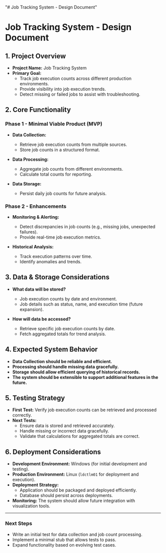 "# Job Tracking System - Design Document" 
# Job Tracking System - Design Document

## 1. Project Overview
- **Project Name:** Job Tracking System
- **Primary Goal:**
  - Track job execution counts across different production environments.
  - Provide visibility into job execution trends.
  - Detect missing or failed jobs to assist with troubleshooting.
  
## 2. Core Functionality
### **Phase 1 - Minimal Viable Product (MVP)**
- **Data Collection:**
  - Retrieve job execution counts from multiple sources.
  - Store job counts in a structured format.
  
- **Data Processing:**
  - Aggregate job counts from different environments.
  - Calculate total counts for reporting.

- **Data Storage:**
  - Persist daily job counts for future analysis.
  
### **Phase 2 - Enhancements**
- **Monitoring & Alerting:**
  - Detect discrepancies in job counts (e.g., missing jobs, unexpected failures).
  - Provide real-time job execution metrics.
  
- **Historical Analysis:**
  - Track execution patterns over time.
  - Identify anomalies and trends.

## 3. Data & Storage Considerations
- **What data will be stored?**
  - Job execution counts by date and environment.
  - Job details such as status, name, and execution time (future expansion).

- **How will data be accessed?**
  - Retrieve specific job execution counts by date.
  - Fetch aggregated totals for trend analysis.

## 4. Expected System Behavior
- **Data Collection should be reliable and efficient.**
- **Processing should handle missing data gracefully.**
- **Storage should allow efficient querying of historical records.**
- **The system should be extensible to support additional features in the future.**

## 5. Testing Strategy
- **First Test:** Verify job execution counts can be retrieved and processed correctly.
- **Next Tests:**
  - Ensure data is stored and retrieved accurately.
  - Handle missing or incorrect data gracefully.
  - Validate that calculations for aggregated totals are correct.

## 6. Deployment Considerations
- **Development Environment:** Windows (for initial development and testing).
- **Production Environment:** Linux (`ldctlm01` for deployment and execution).
- **Deployment Strategy:**
  - Application should be packaged and deployed efficiently.
  - Database should persist across deployments.
- **Monitoring:** The system should allow future integration with visualization tools.

---

### **Next Steps**
- Write an initial test for data collection and job count processing.
- Implement a minimal stub that allows tests to pass.
- Expand functionality based on evolving test cases.

